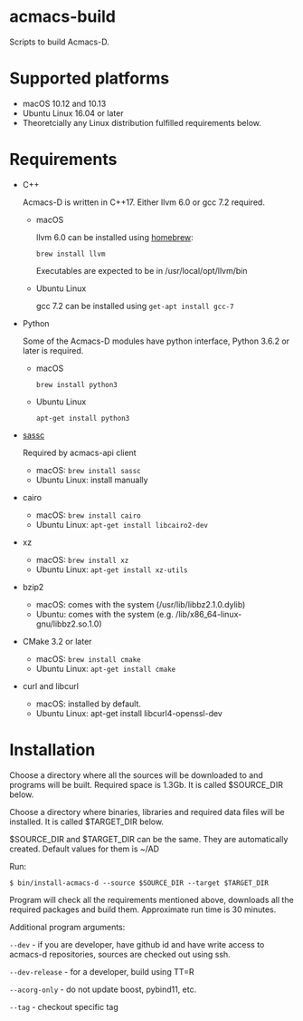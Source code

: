 # acmacs-build

Scripts to build Acmacs-D.

# Supported platforms

 - macOS 10.12 and 10.13
 - Ubuntu Linux 16.04 or later
 - Theoretcially any Linux distribution fulfilled requirements below.

# Requirements

- C++

  Acmacs-D is written in C++17. Either llvm 6.0 or gcc 7.2 required.

  * macOS

     llvm 6.0 can be installed using [homebrew](https://brew.sh):

     `brew install llvm`

     Executables are expected to be in /usr/local/opt/llvm/bin

  * Ubuntu Linux

    gcc 7.2 can be installed using `get-apt install gcc-7`

- Python

  Some of the Acmacs-D modules have python interface, Python 3.6.2 or later is required.

  * macOS

    `brew install python3`

  * Ubuntu Linux

    `apt-get install python3`

- [sassc](https://github.com/sass/sassc)

  Required by acmacs-api client

  * macOS: `brew install sassc`
  * Ubuntu Linux: install manually

- cairo

  * macOS: `brew install cairo`
  * Ubuntu Linux: `apt-get install libcairo2-dev`

- xz

  * macOS: `brew install xz`
  * Ubuntu Linux: `apt-get install xz-utils`

- bzip2

  * macOS: comes with the system (/usr/lib/libbz2.1.0.dylib)
  * Ubuntu: comes with the system (e.g. /lib/x86_64-linux-gnu/libbz2.so.1.0)

- CMake 3.2 or later

  * macOS: `brew install cmake`
  * Ubuntu Linux: `apt-get install cmake`

- curl and libcurl

  * macOS: installed by default.
  * Ubuntu Linux: apt-get install libcurl4-openssl-dev

# Installation

Choose a directory where all the sources will be downloaded to and
programs will be built. Required space is 1.3Gb. It is called
\$SOURCE_DIR below.

Choose a directory where binaries, libraries and required data files
will be installed. It is called \$TARGET_DIR below.

\$SOURCE_DIR and \$TARGET_DIR can be the same. They are automatically created. Default values for them is ~/AD

Run:

`$ bin/install-acmacs-d --source $SOURCE_DIR --target $TARGET_DIR`

Program will check all the requirements mentioned above, downloads all
the required packages and build them. Approximate run time is 30
minutes.

Additional program arguments:

`--dev` - if you are developer, have github id and have write access
to acmacs-d repositories, sources are checked out using ssh.

`--dev-release` - for a developer, build using TT=R

`--acorg-only` - do not update boost, pybind11, etc.

`--tag` -  checkout specific tag
